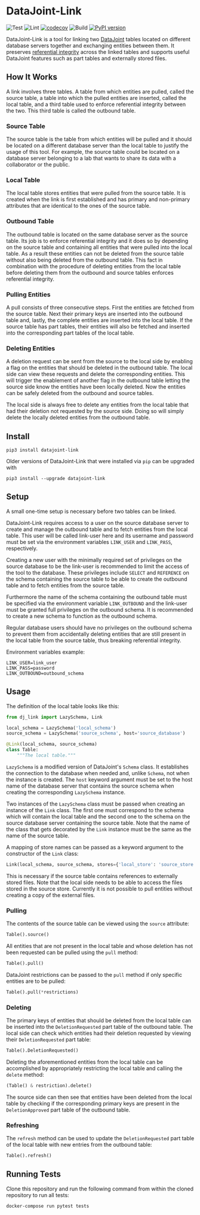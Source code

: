 # DataJoint-Link

![Test](https://github.com/cblessing24/datajoint-link/workflows/Test/badge.svg)
![Lint](https://github.com/cblessing24/datajoint-link/workflows/Lint/badge.svg)
[![codecov](https://codecov.io/gh/cblessing24/datajoint-link/branch/master/graph/badge.svg)](https://codecov.io/gh/cblessing24/datajoint-link)
![Build](https://github.com/cblessing24/datajoint-link/workflows/Build/badge.svg)
[![PyPI version](https://badge.fury.io/py/datajoint-link.svg)](https://badge.fury.io/py/datajoint-link)

 DataJoint-Link is a tool for linking two [DataJoint](https://datajoint.io/) tables located on different database
  servers together and exchanging entities between them. It preserves [referential integrity](https://docs.datajoint.io/python/concepts/04-Integrity.html#referential-integrity) across the linked tables and supports useful DataJoint features such as part tables and externally stored files.

## How It Works

A link involves three tables. A table from which entities are pulled, called the source table, a table into which the pulled entities are inserted, called the local table, and a third table used to enforce referential integrity between the two. This third table is called the outbound table.

### Source Table

The source table is the table from which entities will be pulled and it should be located on a different database server than the local table to justify the usage of this tool. For example, the source table could be located on a database server belonging to a lab that wants to share its data with a collaborator or the public.
  
### Local Table

The local table stores entities that were pulled from the source table. It is created when the link is first established and has primary and non-primary attributes that are identical to the ones of the source table.

### Outbound Table

The outbound table is located on the same database server as the source table. Its job is to enforce referential integrity and it does so by depending on the source table and containing all entities that were pulled into the local table. As a result these entities can not be deleted from the source table without also being deleted from the outbound table. This fact in combination with the procedure of deleting entities from the local table before deleting them from the outbound and source tables enforces referential integrity.

### Pulling Entities

A pull consists of three consecutive steps. First the entities are fetched from the source table. Next their primary keys are inserted into the outbound table and, lastly, the complete entities are inserted into the local table. If the source table has part tables, their entities will also be fetched and inserted into the corresponding part tables of the local table.
  
### Deleting Entities

A deletion request can be sent from the source to the local side by enabling a flag on the entities that should be deleted in the outbound table. The local side can view these requests and delete the corresponding entities. This will trigger the enablement of another flag in the outbound table letting the source side know the entities have been locally deleted. Now the entities can be safely deleted from the outbound and source tables.

The local side is always free to delete any entities from the local table that had their deletion not requested by the source side. Doing so will simply delete the locally deleted entities from the outbound table.
  
## Install

```pip3 install datajoint-link```

Older versions of DataJoint-Link that were installed via `pip` can be upgraded with

```pip3 install --upgrade datajoint-link```

## Setup

A small one-time setup is necessary before two tables can be linked.

DataJoint-Link requires access to a user on the source database server to create and manage the outbound table and to fetch entities from the local table. This user will be called link-user here and its username and password must be set via the environment variables `LINK_USER` and `LINK_PASS`, respectively.

Creating a new user with the minimally required set of privileges on the source database to be the link-user is recommended to limit the access of the tool to the database. These privileges include `SELECT` and `REFERENCE` on the schema containing the source table to be able to create the outbound table and to fetch entities from the source table.

 Furthermore the name of the schema containing the outbound table must be specified via the environment variable `LINK_OUTBOUND` and the link-user must be granted full privileges on the outbound schema. It is recommended to create a new schema to function as the outbound schema.

Regular database users should have no privileges on the outbound schema to prevent them from accidentally deleting entities that are still present in the local table from the source table, thus breaking referential integrity.

 Environment variables example:

```.env
LINK_USER=link_user
LINK_PASS=password
LINK_OUTBOUND=outbound_schema
```

## Usage

The definition of the local table looks like this:

```python
from dj_link import LazySchema, Link

local_schema = LazySchema('local_schema')
source_schema = LazySchema('source_schema', host='source_database')

@Link(local_schema, source_schema)
class Table:
    """The local table."""
```

`LazySchema` is a modified version of DataJoint's `Schema` class. It establishes the connection to the database when needed and, unlike `Schema`, not when the instance is created. The `host` keyword argument must be set to the host name of the database server that contains the source schema when creating the corresponding `LazySchema` instance.

Two instances of the `LazySchema` class must be passed when creating an instance of the `Link` class. The first one must correspond to the schema which will contain the local table and the second one to the schema on the source database server containing the source table. Note that the name of the class that gets decorated by the `Link` instance must be the same as the name of the source table.

A mapping of store names can be passed as a keyword argument to the constructor of the `Link` class:

```python
Link(local_schema, source_schema, stores={'local_store': 'source_store'})
```

This is necessary if the source table contains references to externally stored files. Note that the local side needs to be able to access the files stored in the source store. Currently it is not possible to pull entities without creating a copy of the external files.

### Pulling

The contents of the source table can be viewed using the `source` attribute:

```python
Table().source()
```

All entities that are not present in the local table and whose deletion has not been requested can be pulled using the `pull` method:

```python
Table().pull()
```

DataJoint restrictions can be passed to the `pull` method if only specific entities are to be pulled:

```python
Table().pull(*restrictions)
```

### Deleting

The primary keys of entities that should be deleted from the local table can be inserted into the `DeletionRequested` part table of the outbound table. The local side can check which entities had their deletion requested by viewing their `DeletionRequested` part table:

 ```python
Table().DeletionRequested()
```

Deleting the aforementioned entities from the local table can be accomplished by appropriately restricting the local table and calling the `delete` method:

```python
(Table() & restriction).delete()
```

The source side can then see that entities have been deleted from the local table by checking if the corresponding primary keys are present in the `DeletionApproved` part table of the outbound table.

### Refreshing

The `refresh` method can be used to update the `DeletionRequested` part table of the local table with new entries from the outbound table:

```python
Table().refresh()
```

## Running Tests

Clone this repository and run the following command from within the cloned repository to run all tests:

```bash
docker-compose run pytest tests
```
